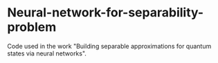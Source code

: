 # Neural-network-for-separability-problem

Code used in the work "Building separable approximations for quantum states via neural networks".
